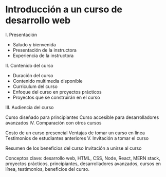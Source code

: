 # Introducción a un curso de desarrollo web

I. Presentación

- Saludo y bienvenida
- Presentación de la instructora
- Experiencia de la instructora

II. Contenido del curso

- Duración del curso
- Contenido multimedia disponible
- Curriculum del curso
- Enfoque del curso en proyectos prácticos
- Proyectos que se construirán en el curso

III. Audiencia del curso

Curso diseñado para principiantes
Curso accesible para desarrolladores avanzados
IV. Comparación con otros cursos

Costo de un curso presencial
Ventajas de tomar un curso en línea
Testimonios de estudiantes anteriores
V. Invitación a tomar el curso

Resumen de los beneficios del curso
Invitación a unirse al curso

Conceptos clave: desarrollo web, HTML, CSS, Node, React, MERN stack, 
proyectos prácticos, principiantes, desarrolladores avanzados, cursos en línea, 
testimonios, beneficios del curso.